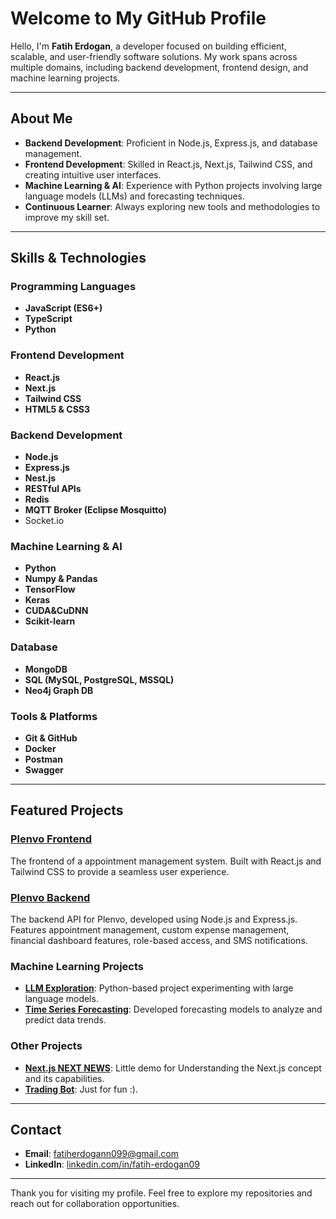 # Welcome to My GitHub Profile

Hello, I'm **Fatih Erdogan**, a developer focused on building efficient, scalable, and user-friendly software solutions. My work spans across multiple domains, including backend development, frontend design, and machine learning projects.

---

## About Me
- **Backend Development**: Proficient in Node.js, Express.js, and database management.
- **Frontend Development**: Skilled in React.js, Next.js, Tailwind CSS, and creating intuitive user interfaces.
- **Machine Learning & AI**: Experience with Python projects involving large language models (LLMs) and forecasting techniques.
- **Continuous Learner**: Always exploring new tools and methodologies to improve my skill set.

---

## Skills & Technologies

### Programming Languages
- **JavaScript (ES6+)**
- **TypeScript**
- **Python**

### Frontend Development
- **React.js**
- **Next.js**
- **Tailwind CSS**
- **HTML5 & CSS3**

### Backend Development
- **Node.js**
- **Express.js**
- **Nest.js**
- **RESTful APIs**
- **Redis**
- **MQTT Broker (Eclipse Mosquitto)**
- Socket.io

### Machine Learning & AI
- **Python**
- **Numpy & Pandas**
- **TensorFlow**
- **Keras**
- **CUDA&CuDNN**
- **Scikit-learn**

### Database
- **MongoDB**
- **SQL (MySQL, PostgreSQL, MSSQL)**
- **Neo4j Graph DB**

### Tools & Platforms
- **Git & GitHub**
- **Docker**
- **Postman**
- **Swagger**

---

## Featured Projects

### [Plenvo Frontend](https://github.com/FatihErdgn/plenvo-frontend)
The frontend of a appointment management system. Built with React.js and Tailwind CSS to provide a seamless user experience.

### [Plenvo Backend](https://github.com/FatihErdgn/plenvo-backend)
The backend API for Plenvo, developed using Node.js and Express.js. Features appointment management, custom expense management, financial dashboard features, role-based access, and SMS notifications.

### Machine Learning Projects
- **[LLM Exploration](https://github.com/FatihErdgn/llm-exploration)**: Python-based project experimenting with large language models.
- **[Time Series Forecasting](https://github.com/FatihErdgn/ts-forecasting-of-raw-materials)**: Developed forecasting models to analyze and predict data trends.

### Other Projects
- **[Next.js NEXT NEWS](https://github.com/FatihErdgn/nextjs-demo-news)**: Little demo for Understanding the Next.js concept and its capabilities.
- **[Trading Bot](https://github.com/FatihErdgn/python-trading-bot)**: Just for fun :).
---

## Contact
- **Email**: [fatiherdogann099@gmail.com](mailto:fatiherdogann099@gmail.com)
- **LinkedIn**: [linkedin.com/in/fatih-erdogan09](https://www.linkedin.com/in/fatih-erdogan09/)

---

Thank you for visiting my profile. Feel free to explore my repositories and reach out for collaboration opportunities.
